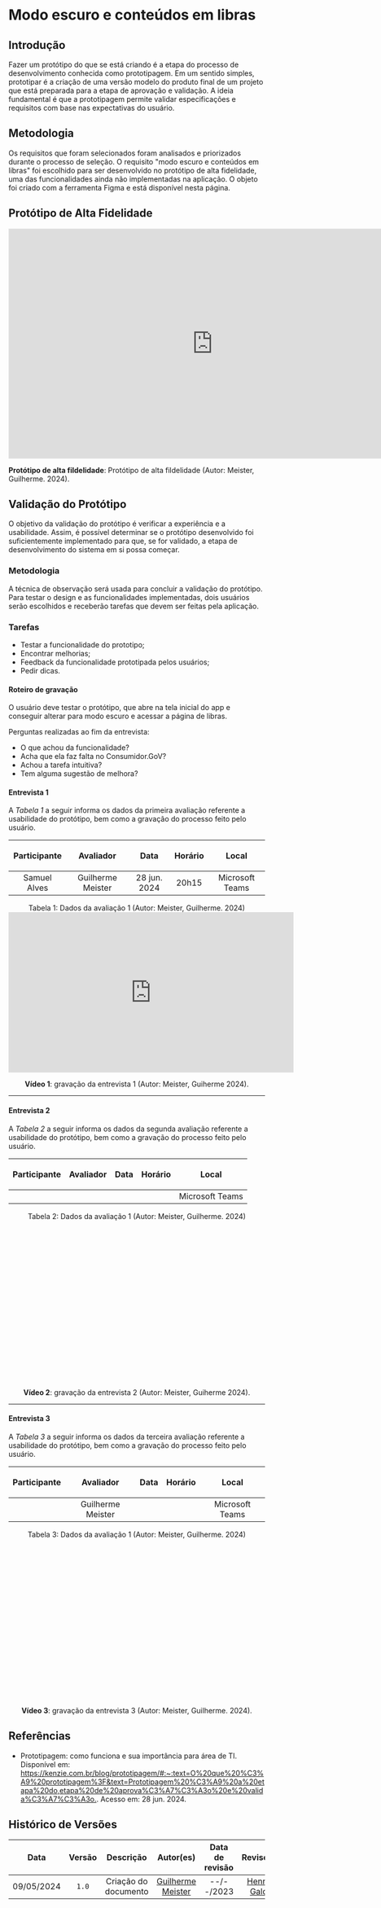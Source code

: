 # Modo escuro e conteúdos em libras

## Introdução

Fazer um protótipo do que se está criando é a etapa do processo de desenvolvimento conhecida como prototipagem. Em um sentido simples, prototipar é a criação de uma versão modelo do produto final de um projeto que está preparada para a etapa de aprovação e validação. A ideia fundamental é que a prototipagem permite validar especificações e requisitos com base nas expectativas do usuário.

## Metodologia

Os requisitos que foram selecionados foram analisados e priorizados durante o processo de seleção. O requisito "modo escuro e conteúdos em libras" foi escolhido para ser desenvolvido no protótipo de alta fidelidade, uma das funcionalidades ainda não implementadas na aplicação. O objeto foi criado com a ferramenta Figma e está disponível nesta página.

## Protótipo de Alta Fidelidade
  
<iframe style="border: 1px solid rgba(0, 0, 0, 0.1);" width="800" height="450" src="https://www.figma.com/embed?embed_host=share&url=https%3A%2F%2Fwww.figma.com%2Fproto%2FfrTmoL8pdbdlnYA3TeANYb%2FAcessibilidade%3Fnode-id%3D1-949%26t%3DdDsHDnCmbjTgfcLF-1%26scaling%3Dmin-zoom%26content-scaling%3Dfixed%26page-id%3D0%253A1%26starting-point-node-id%3D1%253A949" allowfullscreen></iframe>

<p> <b>Protótipo de alta fildelidade</b>: Protótipo de alta fildelidade (Autor: Meister, Guilherme. 2024).</p>

## Validação do Protótipo

O objetivo da validação do protótipo é verificar a experiência e a usabilidade. Assim, é possível determinar se o protótipo desenvolvido foi suficientemente implementado para que, se for validado, a etapa de desenvolvimento do sistema em si possa começar.

### Metodologia
A técnica de observação será usada para concluir a validação do protótipo. Para testar o design e as funcionalidades implementadas, dois usuários serão escolhidos e receberão tarefas que devem ser feitas pela aplicação.

### Tarefas

  - Testar a funcionalidade do prototipo;
  - Encontrar melhorias;
  - Feedback da funcionalidade prototipada pelos usuários;
  - Pedir dicas.

#### Roteiro de gravação

O usuário deve testar o protótipo, que abre na tela inicial do app e conseguir alterar para modo escuro e acessar a página de libras.

Perguntas realizadas ao fim da entrevista:

- O que achou da funcionalidade?
- Acha que ela faz falta no Consumidor.GoV?
- Achou a tarefa intuitiva?
- Tem alguma sugestão de melhora?

#### Entrevista 1
A <i>Tabela 1</i> a seguir informa os dados da primeira avaliação referente a usabilidade do protótipo, bem como a gravação do processo feito pelo usuário.

| <p align="center">Participante</p> | <p align="center">Avaliador</p> | <p align="center">Data</p> | <p align="center">Horário</p> | <p align="center">Local</p> |
| :----------: | :-------: | :--: | :-----: | :---: |
| Samuel Alves | Guilherme Meister  | 28 jun. 2024 | 20h15 | Microsoft Teams |
<figcaption align='center'> Tabela 1: Dados da avaliação 1 (Autor: Meister, Guilherme. 2024)</figcaption>

<iframe width="560" height="315" src="https://youtu.be/lIiE0BSCTu0" title="Entrevista 1" frameborder="0" allow="accelerometer; autoplay; clipboard-write; encrypted-media; gyroscope; picture-in-picture; web-share" allowfullscreen></iframe>
<div align="center">
<p> <b>Vídeo 1</b>: gravação da entrevista 1 (Autor: Meister, Guiherme 2024).</p>
</div>

---

#### Entrevista 2
A <i>Tabela 2</i> a seguir informa os dados da segunda avaliação referente a usabilidade do protótipo, bem como a gravação do processo feito pelo usuário.

| <p align="center">Participante</p> | <p align="center">Avaliador</p> | <p align="center">Data</p> | <p align="center">Horário</p> | <p align="center">Local</p> |
| :----------: | :-------: | :--: | :-----: | :---: |
|  |   |  |  | Microsoft Teams |
<figcaption align='center'> Tabela 2: Dados da avaliação 1 (Autor: Meister, Guilherme. 2024)</figcaption>

<iframe width="560" height="315" src="" title="Entrevista 2" frameborder="0" allow="accelerometer; autoplay; clipboard-write; encrypted-media; gyroscope; picture-in-picture; web-share" allowfullscreen></iframe>
<div align="center">
<p> <b>Vídeo 2</b>: gravação da entrevista 2 (Autor: Meister, Guiherme 2024).</p>
</div>

---

#### Entrevista 3
A <i>Tabela 3</i> a seguir informa os dados da terceira avaliação referente a usabilidade do protótipo, bem como a gravação do processo feito pelo usuário.

| <p align="center">Participante</p> | <p align="center">Avaliador</p> | <p align="center">Data</p> | <p align="center">Horário</p> | <p align="center">Local</p> |
| :----------: | :-------: | :--: | :-----: | :---: |
|  | Guilherme Meister  |  |  | Microsoft Teams |
<figcaption align='center'> Tabela 3: Dados da avaliação 1 (Autor: Meister, Guilherme. 2024)</figcaption>

<iframe width="560" height="315" src="" title="Entrevista 3" frameborder="0" allow="accelerometer; autoplay; clipboard-write; encrypted-media; gyroscope; picture-in-picture; web-share" allowfullscreen></iframe>
<div align="center">
<p> <b>Vídeo 3</b>: gravação da entrevista 3 (Autor: Meister, Guilherme. 2024).</p>
</div>

## Referências
- Prototipagem: como funciona e sua importância para área de TI.  Disponível em: <https://kenzie.com.br/blog/prototipagem/#:~:text=O%20que%20%C3%A9%20prototipagem%3F&text=Prototipagem%20%C3%A9%20a%20etapa%20do,etapa%20de%20aprova%C3%A7%C3%A3o%20e%20valida%C3%A7%C3%A3o.>. Acesso em: 28 jun. 2024.

## Histórico de Versões
| Data | Versão | Descrição | Autor(es) | Data de revisão | Revisor(es) |
| :-: | :-: | :-: | :-: | :-: | :-: |
| 09/05/2024 | `1.0` | Criação do documento | [Guilherme Meister](https://github.com/gmeister18) | --/--/2023 | [Henrique Galdino](https://github.com/hgaldino05) |
